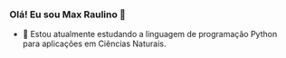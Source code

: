 ### Olá! Eu sou Max Raulino 👋


- 🌱 Estou atualmente estudando a linguagem de programação Python para aplicações em Ciências Naturais.

